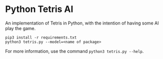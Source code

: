 # Python Tetris AI

An implementation of Tetris in Python, with the intention of having some AI play
the game. 

```
pip3 install -r requirements.txt
python3 tetris.py --model=<name of package>
```

For more information, use the command `python3 tetris.py --help`.
